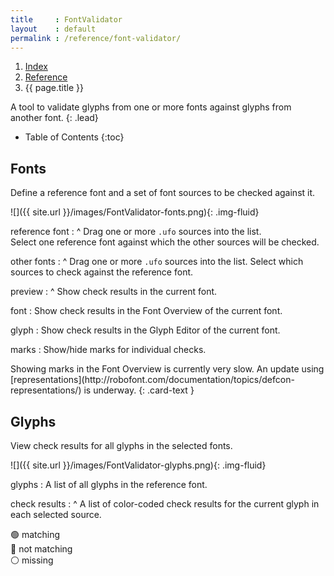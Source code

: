 ```yaml
---
title     : FontValidator
layout    : default
permalink : /reference/font-validator/
---
```


<nav aria-label="breadcrumb">
  <ol class="breadcrumb small">
    <li class="breadcrumb-item"><a href="{{ site.url }}">Index</a></li>
    <li class="breadcrumb-item"><a href="{{ site.url }}/reference">Reference</a></li>
    <li class="breadcrumb-item active" aria-current="page">{{ page.title }}</li>
  </ol>
</nav>

A tool to validate glyphs from one or more fonts against glyphs from another font.
{: .lead}

* Table of Contents
{:toc}


Fonts
-----

Define a reference font and a set of font sources to be checked against it.

![]({{ site.url }}/images/FontValidator-fonts.png){: .img-fluid}

reference font
: ^
  Drag one or more `.ufo` sources into the list.  
  Select one reference font against which the other sources will be checked.

other fonts
: ^
  Drag one or more `.ufo` sources into the list.
  Select which sources to check against the reference font.  

preview
: ^
  Show check results in the current font.

font
: Show check results in the Font Overview of the current font.

glyph
: Show check results in the Glyph Editor of the current font.

marks
: Show/hide marks for individual checks.


<div class="alert alert-warning" role="alert" markdown='1'>
<i class="bi bi-exclamation-circle me-1"></i> Showing marks in the Font Overview is currently very slow. An update using [representations](http://robofont.com/documentation/topics/defcon-representations/) is underway.
{: .card-text }
</div>


Glyphs
------

View check results for all glyphs in the selected fonts.

![]({{ site.url }}/images/FontValidator-glyphs.png){: .img-fluid}

glyphs
: A list of all glyphs in the reference font.

check results
: ^
  A list of color-coded check results for the current glyph in each selected source.  

  🟢 matching  
  🔴 not matching  
  ⚪ missing  
